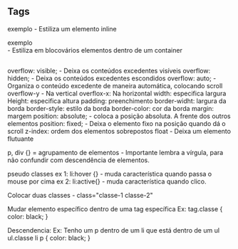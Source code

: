 ## Tags
<spam class="exemplo">exemplo</span> - Estiliza um elemento inline
<div class="exemplo">exemplo</div> - Estiliza em blocovários elementos dentro de um container

##

overflow: visible; - Deixa os conteúdos excedentes visíveis
overflow: hidden; - Deixa os conteúdos excedentes escondidos
overflow: auto; - Organiza o conteúdo excedente de maneira automática, colocando scroll
overflow-y - Na vertical
overflox-x: Na horizontal
width: especifica largura
Height: especifica altura
padding: preenchimento
border-widht: largura da borda
border-style: estilo da borda
border-color: cor da borda
margin: margem
position: absolute; - coloca a posição absoluta. A frente dos outros elementos
position: fixed; - Deixa o elemento fixo na posição quando dá o scroll
z-index: ordem dos elementos sobrepostos
float - Deixa um elemento flutuante

p, div {} = agrupamento de elementos - Importante lembra a vírgula, para não confundir com descendência de elementos.

pseudo classes 
ex 1: li:hover {} - muda característica quando passa o mouse por cima
ex 2: li:active{} - muda característica quando clico.


Colocar duas classes - class="classe-1 classe-2"

Mudar elemento específico dentro de uma tag específica
Ex: tag.classe {
    color: black;
}

Descendencia:
Ex: Tenho um p dentro de um li que está dentro de um ul
ul.classe li p {
    color: black;
}